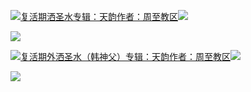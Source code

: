 [![](https://res.chinacath.cn/web/2024/11/08/1731030050068.png@!w100h100)复活期洒圣水专辑：天韵作者：周至教区![](https://res.chinacath.cn/web/icon/play-128.png)](http://www.zhouzhidiocese.com/track/102386)

![](https://res.chinacath.cn/web/images/2024/11/14/1731565759030.jpg)

[![](https://res.chinacath.cn/web/2024/11/08/1731030050068.png@!w100h100)复活期外洒圣水（韩神父）专辑：天韵作者：周至教区![](https://res.chinacath.cn/web/icon/play-128.png)](http://www.zhouzhidiocese.com/track/102626)

![](https://res.chinacath.cn/web/images/2024/11/14/1731565823132.jpg)